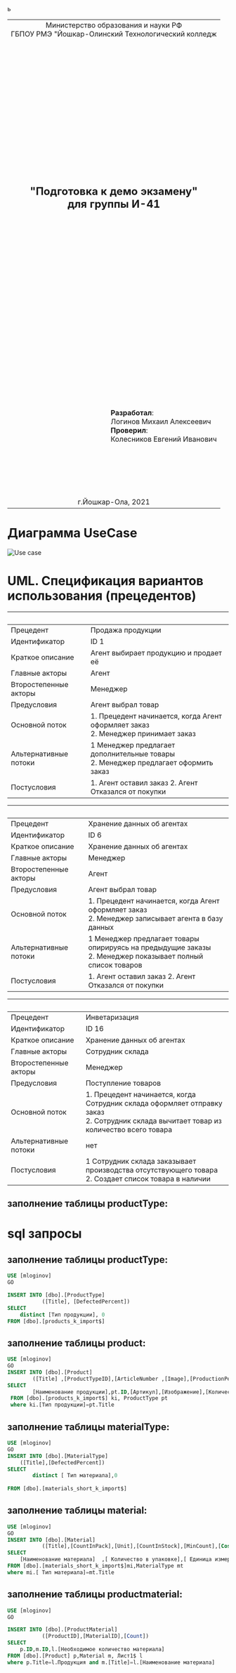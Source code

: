 ь
<table style="width: 100%;">
  <tr>
    <td style="text-align: center; border: none;"> 
        Министерство образования и науки РФ <br/>
        ГБПОУ РМЭ "Йошкар-Олинский Технологический колледж 
    </td>
  </tr>
  <tr>
    <td style="text-align: center; border: none; height: 45em;">
        <h2>
            "Подготовка к демо экзамену" <br/>
            для группы И-41
        <h2>
    </td>
  </tr>
  <tr>
    <td style="text-align: right; border: none; height: 20em;">
        <div style="float: right;" align="left">
            <b>Разработал</b>: <br/>
           Логинов Михаил Алексеевич <br/>
            <b>Проверил</b>: <br/>
            Колесников Евгений Иванович
        </div>
    </td>
  </tr>
  <tr>
    <td style="text-align: center; border: none; height: 1em;">
        г.Йошкар-Ола, 2021
    </td>
  </tr>
</table>

<div style="page-break-after: always;"></div>
	
# Диаграмма UseCase 

![Use case](./img/UseCase.bmp)
		
# UML. Спецификация вариантов использования (прецедентов)

&nbsp; | &nbsp;
-|------ 
Прецедент |  Продажа продукции
Идентификатор | ID 1
Краткое описание | Агент выбирает продукцию и продает её
Главные акторы | Агент
Второстепенные акторы | Менеджер
Предусловия | Агент выбрал товар
Основной поток | 1. Прецедент начинается, когда Агент оформляет заказ<br/>2. Менеджер принимает заказ
Альтернативные потоки | 1 Менеджер предлагает дополнительные товары<br/>2. Менеджер предлагает оформить заказ
Постусловия | 1. Агент оставил заказ 2. Агент Отказался от покупки

&nbsp; | &nbsp;
-|------ 
Прецедент |  Хранение данных об агентах
Идентификатор | ID 6
Краткое описание | Хранение данных об агентах
Главные акторы | Менеджер
Второстепенные акторы | Агент
Предусловия | Агент выбрал товар
Основной поток | 1. Прецедент начинается, когда Агент оформляет заказ<br/>2. Менеджер записывает агента в базу данных
Альтернативные потоки | 1 Менеджер предлагает товары опирируясь на предыдущие заказы<br/>2. Менеджер показывает полный список товаров
Постусловия | 1. Агент оставил заказ 2. Агент Отказался от покупки

&nbsp; | &nbsp;
-|------ 
Прецедент |  Инветаризация
Идентификатор | ID 16
Краткое описание | Хранение данных об агентах
Главные акторы | Сотрудник склада
Второстепенные акторы | Менеджер
Предусловия | Поступление товаров
Основной поток | 1. Прецедент начинается, когда Сотрудник склада оформляет отправку заказ<br/>2. Сотрудник склада вычитает товар из количество всего товара
Альтернативные потоки | нет
Постусловия |  1 Сотрудник склада заказывает производства отсутствующего товара<br/>2. Создает список товара в наличии

	
## заполнение таблицы productType:

	
# sql запросы 

## заполнение таблицы productType:

```sql
USE [mloginov]
GO

INSERT INTO [dbo].[ProductType]
           ([Title], [DefectedPercent])
SELECT 
 	distinct [Тип продукции], 0  
FROM [dbo].[products_k_import$]
```

## заполнение таблицы product:

```sql
USE [mloginov]
GO
INSERT INTO [dbo].[Product]
		([Title] ,[ProductTypeID],[ArticleNumber ,[Image],[ProductionPersonCount]  ,[ProductionWorkshopNumber]  ,[MinCostForAgent])
SELECT 
		[Наименование продукции],pt.ID,[Артикул],[Изображение],[Количество человек для производства],[Номер цеха для производства],[Минимальная стоимость для агента]
 FROM [dbo].[products_k_import$] ki, ProductType pt
 where ki.[Тип продукции]=pt.Title
 ```
  
## заполнение таблицы materialType:

```sql
USE [mloginov]
GO
INSERT INTO [dbo].[MaterialType]
	([Title],[DefectedPercent]) 
SELECT
     	distinct [ Тип материала],0
     
FROM [dbo].[materials_short_k_import$]
```

## заполнение таблицы material:  

```sql
USE [mloginov]
GO
INSERT INTO [dbo].[Material]
           ([Title],[CountInPack],[Unit],[CountInStock],[MinCount],[Cost],[MaterialTypeID])
SELECT 
	[Наименование материала]  ,[ Количество в упаковке],[ Единица измерения],[ Количество на складе],[ Минимальный возможный остаток],[ Стоимость],mt.ID
FROM [dbo].[materials_short_k_import$]mi,MaterialType mt
where mi.[ Тип материала]=mt.Title
```


## заполнение таблицы productmaterial:  

```sql
USE [mloginov]
GO

INSERT INTO [dbo].[ProductMaterial]
           ([ProductID],[MaterialID],[Count])
SELECT 
	p.ID,m.ID,l.[Необходимое количество материала] 
FROM [dbo].[Product] p,Material m, Лист1$ l
where p.Title=l.Продукция and m.[Title]=l.[Наименование материала]
```
